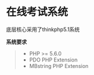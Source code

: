 # 在线考试系统

底层核心采用了thinkphp5.1系统



**系统要求**

> - PHP >= 5.6.0
> - PDO PHP Extension
> - MBstring PHP Extension